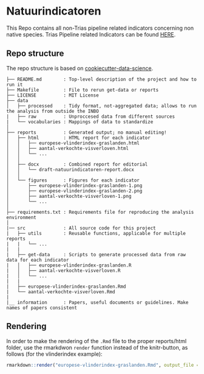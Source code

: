 # Natuurindicatoren
This Repo contains all non-Trias pipeline related indicators concerning non native species. Trias Pipeline related Indicators can be found [HERE](https://github.com/trias-project/indicators).

## Repo structure

The repo structure is based on [cookiecutter-data-science](https://github.com/drivendata/cookiecutter-data-science).

    ├── README.md        : Top-level description of the project and how to run it
    ├── Makefile         : File to rerun get-data or reports
    ├── LICENSE          : MIT License
    ├── data
    │   ├── processed    : Tidy format, not-aggregated data; allows to run the analysis from outside the INBO
    |   ├── raw          : Unproccesed data from different sources   
    |   └── vocabularies : Mappings of data to standardize
    │
    ├── reports          : Generated output; no manual editing!
    │   ├── html         : HTML report for each indicator
    │   │   ├── europese-vlinderindex-graslanden.html
    │   │   ├── aantal-verkochte-visverloven.html
    │   │   └── ...
    │   │
    │   ├── docx         : Combined report for editorial
    │   │   └── draft-natuurindicatoren-report.docx
    │   │
    │   └── figures      : Figures for each indicator
    │       ├── europese-vlinderindex-graslanden-1.png
    │       ├── europese-vlinderindex-graslanden-2.png
    │       ├── aantal-verkochte-visverloven-1.png
    │       └── ...
    │
    ├── requirements.txt : Requirements file for reproducing the analysis environment
    │
    |── src              : All source code for this project
    |   ├── utils        : Reusable functions, applicable for multiple reports 
    |   |   └── ...
    |   |
    |   ├── get-data     : Scripts to generate processed data from raw data for each indicator
    |   │   ├── europese-vlinderindex-graslanden.R
    |   │   ├── aantal-verkochte-visverloven.R
    |   │   └── ...
    |   |
    |   ├── europese-vlinderindex-graslanden.Rmd 
    |   └── aantal-verkochte-visverloven.Rmd
    |
    |__ information      : Papers, useful documents or guidelines. Make names of papers consistent
    
    
    
## Rendering

In order to make the rendering of the `.Rmd` file to the proper reports/html folder, use the rmarkdwon `render` function instead of the knitr-button, as follows (for the vlinderindex example):

```R
rmarkdown::render("europese-vlinderindex-graslanden.Rmd", output_file = "../reports/html/europese-vlinderindex-graslanden.html") 
```

